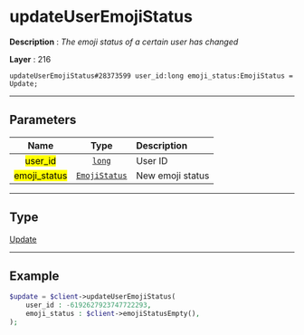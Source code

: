 # updateUserEmojiStatus

**Description** : *The emoji status of a certain user has changed*

**Layer** : 216

```tl
updateUserEmojiStatus#28373599 user_id:long emoji_status:EmojiStatus = Update;
```

---

## Parameters

| Name | Type | Description |
| :---: | :---: | :--- |
| <mark>user_id</mark> | [`long`](type/long) | User ID |
| <mark>emoji_status</mark> | [`EmojiStatus`](type/EmojiStatus) | New emoji status |

---

## Type

[Update](type/Update)

---

## Example

```php
$update = $client->updateUserEmojiStatus(
	user_id : -6192627923747722293,
	emoji_status : $client->emojiStatusEmpty(),
);
```